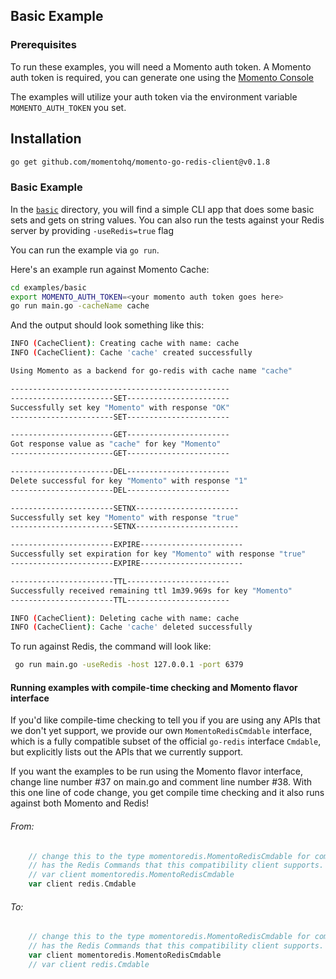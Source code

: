 ## Basic Example

### Prerequisites

To run these examples, you will need a Momento auth token. A Momento auth token is required, you can generate one using the [Momento Console](https://console.gomomento.com)

The examples will utilize your auth token via the environment variable `MOMENTO_AUTH_TOKEN` you set.

## Installation

```bash
go get github.com/momentohq/momento-go-redis-client@v0.1.8
```

### Basic Example

In the [`basic`](./basic) directory, you will find a simple CLI app that does some basic sets and gets
on string values. You can also run the tests against your Redis server by providing ```-useRedis=true``` flag

You can run the example via `go run`.

Here's an example run against Momento Cache:

```bash
cd examples/basic
export MOMENTO_AUTH_TOKEN=<your momento auth token goes here>
go run main.go -cacheName cache
```

And the output should look something like this:

```bash
INFO (CacheClient): Creating cache with name: cache
INFO (CacheClient): Cache 'cache' created successfully

Using Momento as a backend for go-redis with cache name "cache"

-------------------------------------------------
-----------------------SET-----------------------
Successfully set key "Momento" with response "OK"
-----------------------SET-----------------------

-----------------------GET-----------------------
Got response value as "cache" for key "Momento"
-----------------------GET-----------------------

-----------------------DEL-----------------------
Delete successful for key "Momento" with response "1"
-----------------------DEL-----------------------

-----------------------SETNX-----------------------
Successfully set key "Momento" with response "true"
-----------------------SETNX-----------------------

-----------------------EXPIRE-----------------------
Successfully set expiration for key "Momento" with response "true"
-----------------------EXPIRE-----------------------

-----------------------TTL-----------------------
Successfully received remaining ttl 1m39.969s for key "Momento"
-----------------------TTL-----------------------

INFO (CacheClient): Deleting cache with name: cache
INFO (CacheClient): Cache 'cache' deleted successfully
```

To run against Redis, the command will look like:

```bash
 go run main.go -useRedis -host 127.0.0.1 -port 6379
```

#### Running examples with compile-time checking and Momento flavor interface

If you'd like compile-time checking to tell you if you are using any APIs that we don't yet
support, we provide our own `MomentoRedisCmdable` interface, which is a fully compatible subset of the official `go-redis`
interface `Cmdable`, but explicitly lists out the APIs that we currently support.

If you want the examples to be run using the Momento flavor interface, 
change line number #37 on main.go and comment line number #38. With this one line of code change,
you get compile time checking and it also runs against both Momento and Redis!

###### From:

```go
    // change this to the type momentoredis.MomentoRedisCmdable for compile-time checking. This interface only
    // has the Redis Commands that this compatibility client supports.
    // var client momentoredis.MomentoRedisCmdable
    var client redis.Cmdable
```

###### To:

```go
    // change this to the type momentoredis.MomentoRedisCmdable for compile-time checking. This interface only
    // has the Redis Commands that this compatibility client supports.
    var client momentoredis.MomentoRedisCmdable
    // var client redis.Cmdable
```